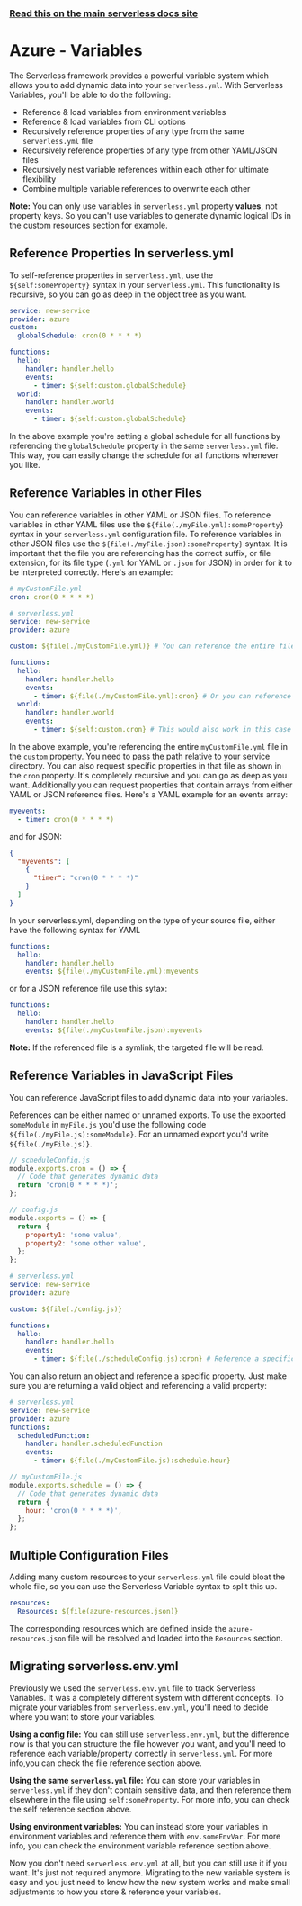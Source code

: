 <!--
title: Serverless Variables
menuText: Variables
menuOrder: 10
description: How to use Serverless Variables to insert dynamic configuration info into your serverless.yml
layout: Doc
-->

<!-- DOCS-SITE-LINK:START automatically generated  -->

### [Read this on the main serverless docs site](https://www.serverless.com/framework/docs/providers/azure/guide/variables)

<!-- DOCS-SITE-LINK:END -->

# Azure - Variables

The Serverless framework provides a powerful variable system which allows you to
add dynamic data into your `serverless.yml`. With Serverless Variables, you'll be
able to do the following:

- Reference & load variables from environment variables
- Reference & load variables from CLI options
- Recursively reference properties of any type from the same `serverless.yml` file
- Recursively reference properties of any type from other YAML/JSON files
- Recursively nest variable references within each other for ultimate flexibility
- Combine multiple variable references to overwrite each other

**Note:** You can only use variables in `serverless.yml` property **values**,
not property keys. So you can't use variables to generate dynamic logical IDs in
the custom resources section for example.

## Reference Properties In serverless.yml

To self-reference properties in `serverless.yml`, use the `${self:someProperty}`
syntax in your `serverless.yml`. This functionality is recursive, so you can go
as deep in the object tree as you want.

```yml
service: new-service
provider: azure
custom:
  globalSchedule: cron(0 * * * *)

functions:
  hello:
    handler: handler.hello
    events:
      - timer: ${self:custom.globalSchedule}
  world:
    handler: handler.world
    events:
      - timer: ${self:custom.globalSchedule}
```

In the above example you're setting a global schedule for all functions by
referencing the `globalSchedule` property in the same `serverless.yml` file. This
way, you can easily change the schedule for all functions whenever you like.

## Reference Variables in other Files

You can reference variables in other YAML or JSON files. To reference variables in other YAML files use the `${file(./myFile.yml):someProperty}` syntax in your `serverless.yml` configuration file. To reference variables in other JSON files use the `${file(./myFile.json):someProperty}` syntax. It is important that the file you are referencing has the correct suffix, or file extension, for its file type (`.yml` for YAML or `.json` for JSON) in order for it to be interpreted correctly. Here's an example:

```yml
# myCustomFile.yml
cron: cron(0 * * * *)
```

```yml
# serverless.yml
service: new-service
provider: azure

custom: ${file(./myCustomFile.yml)} # You can reference the entire file

functions:
  hello:
    handler: handler.hello
    events:
      - timer: ${file(./myCustomFile.yml):cron} # Or you can reference a specific property
  world:
    handler: handler.world
    events:
      - timer: ${self:custom.cron} # This would also work in this case
```

In the above example, you're referencing the entire `myCustomFile.yml` file in the `custom` property. You need to pass the path relative to your service directory. You can also request specific properties in that file as shown in the `cron` property. It's completely recursive and you can go as deep as you want. Additionally you can request properties that contain arrays from either YAML or JSON reference files. Here's a YAML example for an events array:

```yml
myevents:
  - timer: cron(0 * * * *)
```

and for JSON:

```json
{
  "myevents": [
    {
      "timer": "cron(0 * * * *)"
    }
  ]
}
```

In your serverless.yml, depending on the type of your source file, either have the following syntax for YAML

```yml
functions:
  hello:
    handler: handler.hello
    events: ${file(./myCustomFile.yml):myevents
```

or for a JSON reference file use this sytax:

```yml
functions:
  hello:
    handler: handler.hello
    events: ${file(./myCustomFile.json):myevents
```

**Note:** If the referenced file is a symlink, the targeted file will be read.

## Reference Variables in JavaScript Files

You can reference JavaScript files to add dynamic data into your variables.

References can be either named or unnamed exports. To use the exported `someModule` in `myFile.js` you'd use the following code `${file(./myFile.js):someModule}`. For an unnamed export you'd write `${file(./myFile.js)}`.

```js
// scheduleConfig.js
module.exports.cron = () => {
  // Code that generates dynamic data
  return 'cron(0 * * * *)';
};
```

```js
// config.js
module.exports = () => {
  return {
    property1: 'some value',
    property2: 'some other value',
  };
};
```

```yml
# serverless.yml
service: new-service
provider: azure

custom: ${file(./config.js)}

functions:
  hello:
    handler: handler.hello
    events:
      - timer: ${file(./scheduleConfig.js):cron} # Reference a specific module
```

You can also return an object and reference a specific property. Just make sure
you are returning a valid object and referencing a valid property:

```yml
# serverless.yml
service: new-service
provider: azure
functions:
  scheduledFunction:
    handler: handler.scheduledFunction
    events:
      - timer: ${file(./myCustomFile.js):schedule.hour}
```

```js
// myCustomFile.js
module.exports.schedule = () => {
  // Code that generates dynamic data
  return {
    hour: 'cron(0 * * * *)',
  };
};
```

## Multiple Configuration Files

Adding many custom resources to your `serverless.yml` file could bloat the whole file, so you can use the Serverless Variable syntax to split this up.

```yml
resources:
  Resources: ${file(azure-resources.json)}
```

The corresponding resources which are defined inside the `azure-resources.json` file will be resolved and loaded into the `Resources` section.

## Migrating serverless.env.yml

Previously we used the `serverless.env.yml` file to track Serverless Variables. It was a completely different system with different concepts. To migrate your variables from `serverless.env.yml`, you'll need to decide where you want to store your variables.

**Using a config file:** You can still use `serverless.env.yml`, but the difference now is that you can structure the file however you want, and you'll need to reference each variable/property correctly in `serverless.yml`. For more info,you can check the file reference section above.

**Using the same `serverless.yml` file:** You can store your variables in `serverless.yml` if they don't contain sensitive data, and then reference them elsewhere in the file using `self:someProperty`. For more info, you can check the self reference section above.

**Using environment variables:** You can instead store your variables in environment variables and reference them with `env.someEnvVar`. For more info, you can check the environment variable reference section above.

Now you don't need `serverless.env.yml` at all, but you can still use it if you want. It's just not required anymore. Migrating to the new variable system is easy and you just need to know how the new system works and make small adjustments to how you store & reference your variables.
